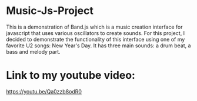 # Music-Js-Project

This is a demonstration of Band.js which is a music creation interface for javascript that uses various oscillators to create sounds. For this project, I decided to demonstrate the functionality of this interface using one of my favorite U2 songs: New Year's Day. It has three main sounds: a drum beat, a bass and melody part.

# Link to my youtube video:

https://youtu.be/Qa0zzb8odR0
